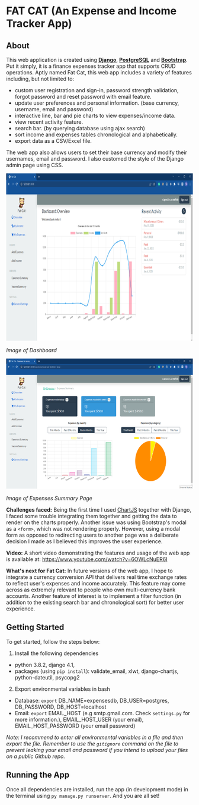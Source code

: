 # FAT CAT (An Expense and Income Tracker App)

## About

This web application is created using [**Django**](https://docs.djangoproject.com/en/4.1/), [**PostgreSQL**](https://www.postgresql.org/) and [**Bootstrap**](https://getbootstrap.com/). Put it simply, it is a finance expenses tracker app that supports CRUD operations. Aptly named Fat Cat, this web app includes a variety of features including, but not limited to:
- custom user registration and sign-in, password strength validation, forgot password and reset password with email feature.
- update user preferences and personal information. (base currency, username, email and password)
- interactive line, bar and pie charts to view expenses/income data.
- view recent activity feature.
- search bar. (by querying database using ajax search)
- sort income and expenses tables chronological and alphabetically.
- export data as a CSV/Excel file.

The web app also allows users to set their base currency and modify their usernames, email and password. I also customed the style of the Django admin page using CSS. 

<img src="./markdown_image_1.png"  width="800" height="450">

*Image of Dashboard*

<img src="./markdown_image_2.png"  width="800" height="350">

*Image of Expenses Summary Page*

**Challenges faced:** Being the first time I used [ChartJS](https://www.chartjs.org/docs/latest/) together with Django, I faced some trouble integrating them together and getting the data to render on the charts properly. Another issue was using Bootstrap's modal as a `<form>`, which was not rendering properly. However, using a modal form as opposed to redirecting users to another page was a deliberate decision I made as I believed this improves the user experience.  

**Video:** A short video demonstrating the features and usage of the web app is available at: https://www.youtube.com/watch?v=6OWLcNuER6I

**What's next for Fat Cat:** In future versions of the web app, I hope to integrate a currency conversion API that delivers real time exchange rates to reflect user's expenses and income accurately. This feature may come across as extremely relevant to people who own multi-currency bank accounts. Another feature of interest is to implement a filter function (in addition to the existing search bar and chronological sort) for better user experience.


## Getting Started

To get started, follow the steps below:

1. Install the following dependencies
- python 3.8.2, django 4.1,
- packages (using `pip install`): validate_email, xlwt, django-chartjs, python-dateutil, psycopg2
2. Export environmental variables in bash
- Database: `export` DB_NAME=expensesdb, DB_USER=postgres, DB_PASSWORD, DB_HOST=localhost
- Email: `export` EMAIL_HOST (e.g smtp.gmail.com. Check `settings.py` for more information.), EMAIL_HOST_USER (your email), EMAIL_HOST_PASSWORD (your email password)

*Note: I recommend to enter all environmental variables in a file and then export the file. Remember to use the `gitignore` command on the file to prevent leaking your email and password if you intend to upload your files on a public Github repo.*

## Running the App
Once all dependencies are installed, run the app (in development mode) in the terminal using `py manage.py runserver`. And you are all set! 
